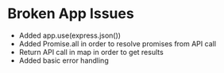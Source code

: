 # Broken App Issues
- Added app.use(express.json())
- Added Promise.all in order to resolve promises from API call
- Return API call in map in order to get results
- Added basic error handling